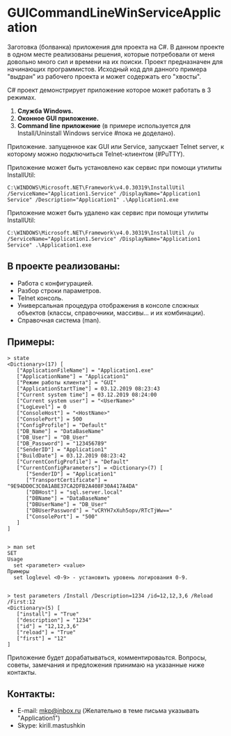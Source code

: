 # GUICommandLineWinServiceApplication
Заготовка (болванка) приложения для проекта на C#. В данном проекте в одном месте реализованы решения, которые потребовали от меня довольно много cил и времени на их поиски.
Проект предназначен для начинающих программистов.
Исходный код для данного примера "выдран" из рабочего проекта и может содержать его "хвосты".

C# проект демонстрирует приложение которое может работать в 3 режимах.
1. **Служба Windows.**
2. **Оконное GUI приложение.**
3. **Command line приложение** (в примере используется для Install/Uninstall Windows service #пока не доделано).

Приложение. запущенное как GUI или Service, запускает Telnet server, к которому можно подключиться Telnet-клиентом (#PuTTY).

Приложение может быть установлено как сервис при помощи утилиты InstallUtil:

    C:\WINDOWS\Microsoft.NET\Framework\v4.0.30319\InstallUtil /ServiceName="Application1.Service" /DisplayName="Application1 Service" /Description="Application1" .\Application1.exe

Приложение может быть удалено как сервис при помощи утилиты InstallUtil:

    C:\WINDOWS\Microsoft.NET\Framework\v4.0.30319\InstallUtil /u /ServiceName="Application1.Service" /DisplayName="Application1 Service" .\Application1.exe

## В проекте реализованы:

* Работа с конфигурацией.
* Разбор строки параметров.
* Telnet консоль.
* Универсальная процедура отображения в консоле сложных объектов (классы, справочники, массивы... и их комбинации).
* Справочная система (man).

## Примеры:

    > state
    <Dictionary>(17) [
       ["ApplicationFileName"] = "Application1.exe"
       ["ApplicationName"] = "Application1"
       ["Режим работы клиента"] = "GUI"
       ["ApplicationStartTime"] = 03.12.2019 08:23:43
       ["Current system time"] = 03.12.2019 08:24:00
       ["Current system user"] = "<UserName>"
       ["LogLevel"] = 0
       ["ConsoleHost"] = "<HostName>"
       ["ConsolePort"] = 500
       ["ConfigProfile"] = "Default"
       ["DB_Name"] = "DataBaseName"
       ["DB_User"] = "DB_User"
       ["DB_Password"] = "123456789"
       ["SenderID"] = "Application1"
       ["BuildDate"] = 03.12.2019 08:23:42
       ["CurrentConfigProfile"] = "Default"
       ["CurrentConfigParameters"] = <Dictionary>(7) [
          ["SenderID"] = "Application1"
          ["TransportCertificate"] = "9E94DD0C3C0A1ABE37CA2DFB2A408F30A417A4DA"
          ["DBHost"] = "sql.server.local"
          ["DBName"] = "DataBaseName"
          ["DBUserName"] = "DB_User"
          ["DBUserPassword"] = "vCRYH7xXuh5opv/RTcTjWw=="
          ["ConsolePort"] = "500"
       ]
    ]


    > man set
    SET
    Usage
      set <parameter> <value>
    Примеры
      set loglevel <0-9> - установить уровень логирования 0-9.


    > test parameters /Install /Description=1234 /id=12,12,3,6 /Reload /First:12
    <Dictionary>(5) [
       ["install"] = "True"
       ["description"] = "1234"
       ["id"] = "12,12,3,6"
       ["reload"] = "True"
       ["first"] = "12"
    ]



Приложение будет дорабатываться, комментироваьтся.
Вопросы, советы, замечания и предложения принимаю на указанные ниже контакты.

## Контакты:

* E-mail: mkp@inbox.ru  (Желательно в теме письма указывать "Application1")
* Skype: kirill.mastushkin

